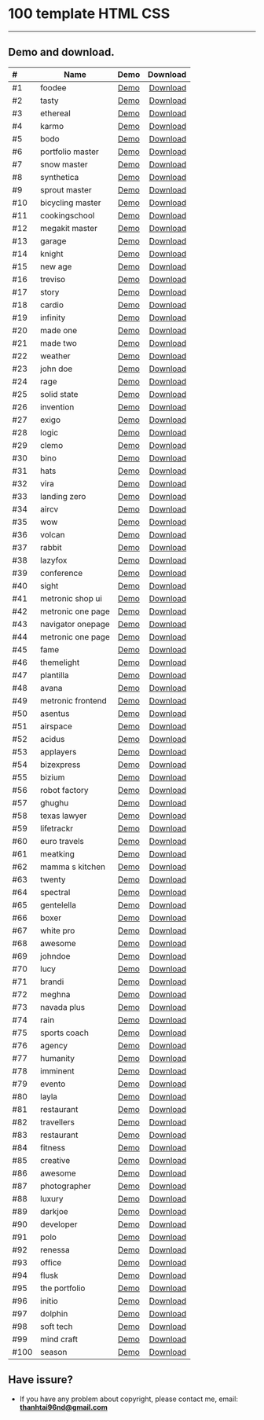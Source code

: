 # 100 template HTML CSS

_____________________________

## Demo and download.


|#| Name          | Demo          | Download  |
|:-------- |----------------------------- |:-----------------------:| -------------------------:    |
|#1| foodee   | [Demo](https://toidicode.github.io/template/01-foodee/) | [Download](https://github.com/toidicode/template/raw/master/src/01-foodee.zip/) |
|#2| tasty   | [Demo](https://toidicode.github.io/template/02-tasty/) | [Download](https://github.com/toidicode/template/raw/master/src/02-tasty.zip/) |
|#3| ethereal   | [Demo](https://toidicode.github.io/template/03-ethereal/) | [Download](https://github.com/toidicode/template/raw/master/src/03-ethereal.zip/) |
|#4| karmo   | [Demo](https://toidicode.github.io/template/04-karmo/) | [Download](https://github.com/toidicode/template/raw/master/src/04-karmo.zip/) |
|#5| bodo   | [Demo](https://toidicode.github.io/template/05-bodo/) | [Download](https://github.com/toidicode/template/raw/master/src/05-bodo.zip/) |
|#6| portfolio master   | [Demo](https://toidicode.github.io/template/06-portfolio-master/) | [Download](https://github.com/toidicode/template/raw/master/src/06-portfolio-master.zip/) |
|#7| snow master   | [Demo](https://toidicode.github.io/template/07-snow-master/) | [Download](https://github.com/toidicode/template/raw/master/src/07-snow-master.zip/) |
|#8| synthetica   | [Demo](https://toidicode.github.io/template/08-synthetica/) | [Download](https://github.com/toidicode/template/raw/master/src/08-synthetica.zip/) |
|#9| sprout master   | [Demo](https://toidicode.github.io/template/09-sprout-master/) | [Download](https://github.com/toidicode/template/raw/master/src/09-sprout-master.zip/) |
|#10| bicycling master   | [Demo](https://toidicode.github.io/template/10-bicycling-master/) | [Download](https://github.com/toidicode/template/raw/master/src/10-bicycling-master.zip/) |
|#11| cookingschool   | [Demo](https://toidicode.github.io/template/100-cookingschool/) | [Download](https://github.com/toidicode/template/raw/master/src/100-cookingschool.zip/) |
|#12| megakit master   | [Demo](https://toidicode.github.io/template/11-megakit-master/) | [Download](https://github.com/toidicode/template/raw/master/src/11-megakit-master.zip/) |
|#13| garage   | [Demo](https://toidicode.github.io/template/12-garage/) | [Download](https://github.com/toidicode/template/raw/master/src/12-garage.zip/) |
|#14| knight   | [Demo](https://toidicode.github.io/template/13-knight/) | [Download](https://github.com/toidicode/template/raw/master/src/13-knight.zip/) |
|#15| new age   | [Demo](https://toidicode.github.io/template/14-new-age/) | [Download](https://github.com/toidicode/template/raw/master/src/14-new-age.zip/) |
|#16| treviso   | [Demo](https://toidicode.github.io/template/15-treviso/) | [Download](https://github.com/toidicode/template/raw/master/src/15-treviso.zip/) |
|#17| story   | [Demo](https://toidicode.github.io/template/16-story/) | [Download](https://github.com/toidicode/template/raw/master/src/16-story.zip/) |
|#18| cardio   | [Demo](https://toidicode.github.io/template/17-cardio/) | [Download](https://github.com/toidicode/template/raw/master/src/17-cardio.zip/) |
|#19| infinity   | [Demo](https://toidicode.github.io/template/18-infinity/) | [Download](https://github.com/toidicode/template/raw/master/src/18-infinity.zip/) |
|#20| made one   | [Demo](https://toidicode.github.io/template/19-made-one/) | [Download](https://github.com/toidicode/template/raw/master/src/19-made-one.zip/) |
|#21| made two   | [Demo](https://toidicode.github.io/template/20-made-two/) | [Download](https://github.com/toidicode/template/raw/master/src/20-made-two.zip/) |
|#22| weather   | [Demo](https://toidicode.github.io/template/21-weather/) | [Download](https://github.com/toidicode/template/raw/master/src/21-weather.zip/) |
|#23| john doe   | [Demo](https://toidicode.github.io/template/22-john-doe/) | [Download](https://github.com/toidicode/template/raw/master/src/22-john-doe.zip/) |
|#24| rage   | [Demo](https://toidicode.github.io/template/23-rage/) | [Download](https://github.com/toidicode/template/raw/master/src/23-rage.zip/) |
|#25| solid state   | [Demo](https://toidicode.github.io/template/24-solid-state/) | [Download](https://github.com/toidicode/template/raw/master/src/24-solid-state.zip/) |
|#26| invention   | [Demo](https://toidicode.github.io/template/25-invention/) | [Download](https://github.com/toidicode/template/raw/master/src/25-invention.zip/) |
|#27| exigo   | [Demo](https://toidicode.github.io/template/26-exigo/) | [Download](https://github.com/toidicode/template/raw/master/src/26-exigo.zip/) |
|#28| logic   | [Demo](https://toidicode.github.io/template/27-logic/) | [Download](https://github.com/toidicode/template/raw/master/src/27-logic.zip/) |
|#29| clemo   | [Demo](https://toidicode.github.io/template/28-clemo/) | [Download](https://github.com/toidicode/template/raw/master/src/28-clemo.zip/) |
|#30| bino   | [Demo](https://toidicode.github.io/template/29-bino/) | [Download](https://github.com/toidicode/template/raw/master/src/29-bino.zip/) |
|#31| hats   | [Demo](https://toidicode.github.io/template/30-hats/) | [Download](https://github.com/toidicode/template/raw/master/src/30-hats.zip/) |
|#32| vira   | [Demo](https://toidicode.github.io/template/31-vira/) | [Download](https://github.com/toidicode/template/raw/master/src/31-vira.zip/) |
|#33| landing zero   | [Demo](https://toidicode.github.io/template/32-landing-zero/) | [Download](https://github.com/toidicode/template/raw/master/src/32-landing-zero.zip/) |
|#34| aircv   | [Demo](https://toidicode.github.io/template/33-aircv/) | [Download](https://github.com/toidicode/template/raw/master/src/33-aircv.zip/) |
|#35| wow   | [Demo](https://toidicode.github.io/template/34-wow/) | [Download](https://github.com/toidicode/template/raw/master/src/34-wow.zip/) |
|#36| volcan   | [Demo](https://toidicode.github.io/template/35-volcan/) | [Download](https://github.com/toidicode/template/raw/master/src/35-volcan.zip/) |
|#37| rabbit   | [Demo](https://toidicode.github.io/template/36-rabbit/) | [Download](https://github.com/toidicode/template/raw/master/src/36-rabbit.zip/) |
|#38| lazyfox   | [Demo](https://toidicode.github.io/template/37-lazyfox/) | [Download](https://github.com/toidicode/template/raw/master/src/37-lazyfox.zip/) |
|#39| conference   | [Demo](https://toidicode.github.io/template/38-conference/) | [Download](https://github.com/toidicode/template/raw/master/src/38-conference.zip/) |
|#40| sight   | [Demo](https://toidicode.github.io/template/39-sight/) | [Download](https://github.com/toidicode/template/raw/master/src/39-sight.zip/) |
|#41| metronic shop ui   | [Demo](https://toidicode.github.io/template/40-metronic-shop-ui/) | [Download](https://github.com/toidicode/template/raw/master/src/40-metronic-shop-ui.zip/) |
|#42| metronic one page   | [Demo](https://toidicode.github.io/template/41-metronic-one-page/) | [Download](https://github.com/toidicode/template/raw/master/src/41-metronic-one-page.zip/) |
|#43| navigator onepage   | [Demo](https://toidicode.github.io/template/42-navigator-onepage/) | [Download](https://github.com/toidicode/template/raw/master/src/42-navigator-onepage.zip/) |
|#44| metronic one page   | [Demo](https://toidicode.github.io/template/43-metronic-one-page/theme/) | [Download](https://github.com/toidicode/template/raw/master/src/43-metronic-one-page.zip/) |
|#45| fame   | [Demo](https://toidicode.github.io/template/44-fame/) | [Download](https://github.com/toidicode/template/raw/master/src/44-fame.zip/) |
|#46| themelight   | [Demo](https://toidicode.github.io/template/45-themelight/) | [Download](https://github.com/toidicode/template/raw/master/src/45-themelight.zip/) |
|#47| plantilla   | [Demo](https://toidicode.github.io/template/46-plantilla/) | [Download](https://github.com/toidicode/template/raw/master/src/46-plantilla.zip/) |
|#48| avana   | [Demo](https://toidicode.github.io/template/47-avana/) | [Download](https://github.com/toidicode/template/raw/master/src/47-avana.zip/) |
|#49| metronic frontend   | [Demo](https://toidicode.github.io/template/48-metronic-frontend/) | [Download](https://github.com/toidicode/template/raw/master/src/48-metronic-frontend.zip/) |
|#50| asentus   | [Demo](https://toidicode.github.io/template/49-asentus/) | [Download](https://github.com/toidicode/template/raw/master/src/49-asentus.zip/) |
|#51| airspace   | [Demo](https://toidicode.github.io/template/50-airspace/) | [Download](https://github.com/toidicode/template/raw/master/src/50-airspace.zip/) |
|#52| acidus   | [Demo](https://toidicode.github.io/template/51-acidus/) | [Download](https://github.com/toidicode/template/raw/master/src/51-acidus.zip/) |
|#53| applayers   | [Demo](https://toidicode.github.io/template/52-applayers/) | [Download](https://github.com/toidicode/template/raw/master/src/52-applayers.zip/) |
|#54| bizexpress   | [Demo](https://toidicode.github.io/template/53-bizexpress/) | [Download](https://github.com/toidicode/template/raw/master/src/53-bizexpress.zip/) |
|#55| bizium   | [Demo](https://toidicode.github.io/template/54-bizium/) | [Download](https://github.com/toidicode/template/raw/master/src/54-bizium.zip/) |
|#56| robot factory   | [Demo](https://toidicode.github.io/template/55-robot-factory/) | [Download](https://github.com/toidicode/template/raw/master/src/55-robot-factory.zip/) |
|#57| ghughu   | [Demo](https://toidicode.github.io/template/56-ghughu/) | [Download](https://github.com/toidicode/template/raw/master/src/56-ghughu.zip/) |
|#58| texas lawyer   | [Demo](https://toidicode.github.io/template/57-texas-lawyer/) | [Download](https://github.com/toidicode/template/raw/master/src/57-texas-lawyer.zip/) |
|#59| lifetrackr   | [Demo](https://toidicode.github.io/template/58-lifetrackr/) | [Download](https://github.com/toidicode/template/raw/master/src/58-lifetrackr.zip/) |
|#60| euro travels   | [Demo](https://toidicode.github.io/template/59-euro-travels/) | [Download](https://github.com/toidicode/template/raw/master/src/59-euro-travels.zip/) |
|#61| meatking   | [Demo](https://toidicode.github.io/template/60-meatking/) | [Download](https://github.com/toidicode/template/raw/master/src/60-meatking.zip/) |
|#62| mamma s kitchen   | [Demo](https://toidicode.github.io/template/61-mamma-s-kitchen/) | [Download](https://github.com/toidicode/template/raw/master/src/61-mamma-s-kitchen.zip/) |
|#63| twenty   | [Demo](https://toidicode.github.io/template/62-twenty/) | [Download](https://github.com/toidicode/template/raw/master/src/62-twenty.zip/) |
|#64| spectral   | [Demo](https://toidicode.github.io/template/63-spectral/) | [Download](https://github.com/toidicode/template/raw/master/src/63-spectral.zip/) |
|#65| gentelella   | [Demo](https://toidicode.github.io/template/64-gentelella/) | [Download](https://github.com/toidicode/template/raw/master/src/64-gentelella.zip/) |
|#66| boxer   | [Demo](https://toidicode.github.io/template/65-boxer/) | [Download](https://github.com/toidicode/template/raw/master/src/65-boxer.zip/) |
|#67| white pro   | [Demo](https://toidicode.github.io/template/66-white-pro/) | [Download](https://github.com/toidicode/template/raw/master/src/66-white-pro.zip/) |
|#68| awesome   | [Demo](https://toidicode.github.io/template/67-awesome/) | [Download](https://github.com/toidicode/template/raw/master/src/67-awesome.zip/) |
|#69| johndoe   | [Demo](https://toidicode.github.io/template/68-johndoe/) | [Download](https://github.com/toidicode/template/raw/master/src/68-johndoe.zip/) |
|#70| lucy   | [Demo](https://toidicode.github.io/template/69-lucy/) | [Download](https://github.com/toidicode/template/raw/master/src/69-lucy.zip/) |
|#71| brandi   | [Demo](https://toidicode.github.io/template/70-brandi/) | [Download](https://github.com/toidicode/template/raw/master/src/70-brandi.zip/) |
|#72| meghna   | [Demo](https://toidicode.github.io/template/71-meghna/) | [Download](https://github.com/toidicode/template/raw/master/src/71-meghna.zip/) |
|#73| navada plus   | [Demo](https://toidicode.github.io/template/72-navada-plus/) | [Download](https://github.com/toidicode/template/raw/master/src/72-navada-plus.zip/) |
|#74| rain   | [Demo](https://toidicode.github.io/template/73-rain/) | [Download](https://github.com/toidicode/template/raw/master/src/73-rain.zip/) |
|#75| sports coach   | [Demo](https://toidicode.github.io/template/74-sports-coach/) | [Download](https://github.com/toidicode/template/raw/master/src/74-sports-coach.zip/) |
|#76| agency   | [Demo](https://toidicode.github.io/template/75-agency/) | [Download](https://github.com/toidicode/template/raw/master/src/75-agency.zip/) |
|#77| humanity   | [Demo](https://toidicode.github.io/template/76-humanity/) | [Download](https://github.com/toidicode/template/raw/master/src/76-humanity.zip/) |
|#78| imminent   | [Demo](https://toidicode.github.io/template/77-imminent/) | [Download](https://github.com/toidicode/template/raw/master/src/77-imminent.zip/) |
|#79| evento   | [Demo](https://toidicode.github.io/template/78-evento/) | [Download](https://github.com/toidicode/template/raw/master/src/78-evento.zip/) |
|#80| layla   | [Demo](https://toidicode.github.io/template/79-layla/) | [Download](https://github.com/toidicode/template/raw/master/src/79-layla.zip/) |
|#81| restaurant   | [Demo](https://toidicode.github.io/template/80-restaurant/) | [Download](https://github.com/toidicode/template/raw/master/src/80-restaurant.zip/) |
|#82| travellers   | [Demo](https://toidicode.github.io/template/81-travellers/) | [Download](https://github.com/toidicode/template/raw/master/src/81-travellers.zip/) |
|#83| restaurant   | [Demo](https://toidicode.github.io/template/82-restaurant/) | [Download](https://github.com/toidicode/template/raw/master/src/82-restaurant.zip/) |
|#84| fitness   | [Demo](https://toidicode.github.io/template/83-fitness/) | [Download](https://github.com/toidicode/template/raw/master/src/83-fitness.zip/) |
|#85| creative   | [Demo](https://toidicode.github.io/template/84-creative/) | [Download](https://github.com/toidicode/template/raw/master/src/84-creative.zip/) |
|#86| awesome   | [Demo](https://toidicode.github.io/template/85-awesome/) | [Download](https://github.com/toidicode/template/raw/master/src/85-awesome.zip/) |
|#87| photographer   | [Demo](https://toidicode.github.io/template/86-photographer/) | [Download](https://github.com/toidicode/template/raw/master/src/86-photographer.zip/) |
|#88| luxury   | [Demo](https://toidicode.github.io/template/87-luxury/) | [Download](https://github.com/toidicode/template/raw/master/src/87-luxury.zip/) |
|#89| darkjoe   | [Demo](https://toidicode.github.io/template/88-darkjoe/) | [Download](https://github.com/toidicode/template/raw/master/src/88-darkjoe.zip/) |
|#90| developer   | [Demo](https://toidicode.github.io/template/89-developer/) | [Download](https://github.com/toidicode/template/raw/master/src/89-developer.zip/) |
|#91| polo   | [Demo](https://toidicode.github.io/template/90-polo/) | [Download](https://github.com/toidicode/template/raw/master/src/90-polo.zip/) |
|#92| renessa   | [Demo](https://toidicode.github.io/template/91-renessa/) | [Download](https://github.com/toidicode/template/raw/master/src/91-renessa.zip/) |
|#93| office   | [Demo](https://toidicode.github.io/template/92-office/) | [Download](https://github.com/toidicode/template/raw/master/src/92-office.zip/) |
|#94| flusk   | [Demo](https://toidicode.github.io/template/93-flusk/) | [Download](https://github.com/toidicode/template/raw/master/src/93-flusk.zip/) |
|#95| the portfolio   | [Demo](https://toidicode.github.io/template/94-the-portfolio/) | [Download](https://github.com/toidicode/template/raw/master/src/94-the-portfolio.zip/) |
|#96| initio   | [Demo](https://toidicode.github.io/template/95-initio/) | [Download](https://github.com/toidicode/template/raw/master/src/95-initio.zip/) |
|#97| dolphin   | [Demo](https://toidicode.github.io/template/96-dolphin/) | [Download](https://github.com/toidicode/template/raw/master/src/96-dolphin.zip/) |
|#98| soft tech   | [Demo](https://toidicode.github.io/template/97-soft-tech/) | [Download](https://github.com/toidicode/template/raw/master/src/97-soft-tech.zip/) |
|#99| mind craft   | [Demo](https://toidicode.github.io/template/98-mind-craft/) | [Download](https://github.com/toidicode/template/raw/master/src/98-mind-craft.zip/) |
|#100| season   | [Demo](https://toidicode.github.io/template/99-season/) | [Download](https://github.com/toidicode/template/raw/master/src/99-season.zip/) |

## Have issure?
- If you have any problem about copyright, please contact me, email: **thanhtai96nd@gmail.com**

